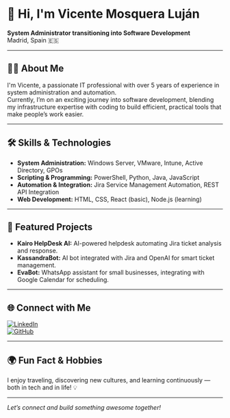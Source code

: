 # 👋 Hi, I'm Vicente Mosquera Luján

**System Administrator transitioning into Software Development**  
Madrid, Spain 🇪🇸

---

## 👨‍💻 About Me

I'm Vicente, a passionate IT professional with over 5 years of experience in system administration and automation.  
Currently, I’m on an exciting journey into software development, blending my infrastructure expertise with coding to build efficient, practical tools that make people’s work easier.

---

## 🛠️ Skills & Technologies

- **System Administration:** Windows Server, VMware, Intune, Active Directory, GPOs
- **Scripting & Programming:** PowerShell, Python, Java, JavaScript
- **Automation & Integration:** Jira Service Management Automation, REST API Integration
- **Web Development:** HTML, CSS, React (basic), Node.js (learning)

---

## 🚀 Featured Projects

- **Kairo HelpDesk AI:** AI-powered helpdesk automating Jira ticket analysis and response.
- **KassandraBot:** AI bot integrated with Jira and OpenAI for smart ticket management.
- **EvaBot:** WhatsApp assistant for small businesses, integrating with Google Calendar for scheduling.

---

## 🌐 Connect with Me

[![LinkedIn](https://img.shields.io/badge/LinkedIn-blue?logo=linkedin&logoColor=white)](https://www.linkedin.com/in/vicentemosqueralujan/)  
[![GitHub](https://img.shields.io/badge/GitHub-181717?logo=github&logoColor=white)](https://github.com/vicentemosqueralujan)

---

## 🌍 Fun Fact & Hobbies

I enjoy traveling, discovering new cultures, and learning continuously — both in tech and in life! 💡

---

*Let’s connect and build something awesome together!*

<!--
**vicentemosqueralujan/vicentemosqueralujan** is a ✨ _special_ ✨ repository because its `README.md` (this file) appears on your GitHub profile.

Here are some ideas to get you started:

- 🔭 I’m currently working on ...
- 🌱 I’m currently learning ...
- 👯 I’m looking to collaborate on ...
- 🤔 I’m looking for help with ...
- 💬 Ask me about ...
- 📫 How to reach me: ...
- 😄 Pronouns: ...
- ⚡ Fun fact: ...
-->
